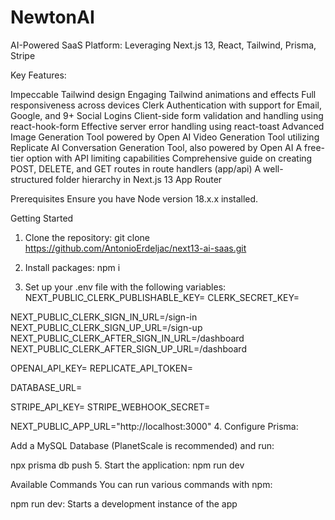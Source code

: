 # NewtonAI
AI-Powered SaaS Platform: Leveraging Next.js 13, React, Tailwind, Prisma, Stripe

Key Features:

Impeccable Tailwind design
Engaging Tailwind animations and effects
Full responsiveness across devices
Clerk Authentication with support for Email, Google, and 9+ Social Logins
Client-side form validation and handling using react-hook-form
Effective server error handling using react-toast
Advanced Image Generation Tool powered by Open AI
Video Generation Tool utilizing Replicate AI
Conversation Generation Tool, also powered by Open AI
A free-tier option with API limiting capabilities
Comprehensive guide on creating POST, DELETE, and GET routes in route handlers (app/api)
A well-structured folder hierarchy in Next.js 13 App Router

Prerequisites
Ensure you have Node version 18.x.x installed.

Getting Started
1. Clone the repository:
git clone https://github.com/AntonioErdeljac/next13-ai-saas.git

2. Install packages:
   npm i
3. Set up your .env file with the following variables:
   NEXT_PUBLIC_CLERK_PUBLISHABLE_KEY=
CLERK_SECRET_KEY=

NEXT_PUBLIC_CLERK_SIGN_IN_URL=/sign-in
NEXT_PUBLIC_CLERK_SIGN_UP_URL=/sign-up
NEXT_PUBLIC_CLERK_AFTER_SIGN_IN_URL=/dashboard
NEXT_PUBLIC_CLERK_AFTER_SIGN_UP_URL=/dashboard

OPENAI_API_KEY=
REPLICATE_API_TOKEN=

DATABASE_URL=

STRIPE_API_KEY=
STRIPE_WEBHOOK_SECRET=

NEXT_PUBLIC_APP_URL="http://localhost:3000"
4. Configure Prisma:

Add a MySQL Database (PlanetScale is recommended) and run:

npx prisma db push
5. Start the application:
npm run dev

Available Commands
You can run various commands with npm:

npm run dev: Starts a development instance of the app
